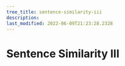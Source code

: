 ```yaml
---
tree_title: sentence-similarity-iii
description: 
last_modified: 2022-06-09T21:23:28.2328
---
```


# Sentence Similarity III
